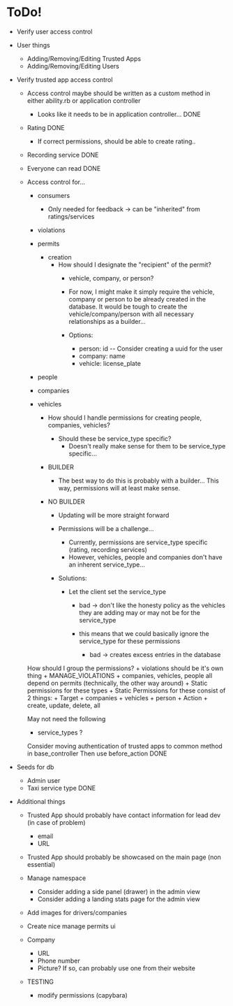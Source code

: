 # ToDo!
+ Verify user access control
+ User things
    + Adding/Removing/Editing Trusted Apps
    + Adding/Removing/Editing Users

+ Verify trusted app access control
    + Access control maybe should be written 
        as a custom method in either ability.rb 
        or application controller

        + Looks like it needs to be in application controller...
        DONE
    + Rating                    DONE
        + If correct permissions, should be
            able to create rating..
    + Recording service         DONE
    + Everyone can read         DONE

    + Access control for... 
        + consumers
            + Only needed for feedback -> can be "inherited" from ratings/services

        + violations
        + permits
            + creation
                + How should I designate the "recipient" of the permit?
                    + vehicle, company, or person?
                    + For now, I might make it simply require the vehicle, company or person
                      to be already created in the database. It would be tough to create the 
                      vehicle/company/person with all necessary relationships as a builder...

                    + Options:
                        + person: id -- Consider creating a uuid for the user
                        + company: name
                        + vehicle: license_plate
        + people
        + companies
        + vehicles
            + How should I handle permissions for creating people, companies, vehicles?
                + Should these be service_type specific?
                    + Doesn't really make sense for them to be service_type specific...

            + BUILDER
                + The best way to do this is probably with a builder... This way, permissions 
                  will at least make sense.

            + NO BUILDER
                + Updating will be more straight forward
                + Permissions will be a challenge...
                    + Currently, permissions are service_type specific (rating, recording services)
                    + However, vehicles, people and companies don't have an inherent service_type...

                + Solutions:
                    + Let the client set the service_type
                        + bad -> don't like the honesty policy
                          as the vehicles they are adding may or may not be for the service_type

                        + this means that we could basically ignore the service_type for 
                          these permissions
                            + bad -> creates excess entries in the database 





        How should I group the permissions?
            + violations should be it's own thing
                + MANAGE_VIOLATIONS
            + companies, vehicles, people all depend on permits
                (technically, the other way around)
                + Static permissions for these types
                    + Static Permissions for these consist of 2 things:
                        + Target
                            + companies
                            + vehicles
                            + person
                        + Action
                            + create, update, delete, all

        May not need the following
        + service_types ?

        Consider moving authentication of trusted apps to common method in base_controller
        Then use before_action
            DONE

+ Seeds for db
    + Admin user
    + Taxi service type
    DONE

+ Additional things
    + Trusted App should probably have contact information for lead dev (in case of problem)
        + email
        + URL
    + Trusted App should probably be showcased on the main page (non essential)

    + Manage namespace
        + Consider adding a side panel (drawer) in the admin view
        + Consider adding a landing stats page for the admin view
    + Add images for drivers/companies
    + Create nice manage permits ui

    + Company
        + URL
        + Phone number
        + Picture? If so, can probably use one from their website

    + TESTING
        + modify permissions (capybara)
